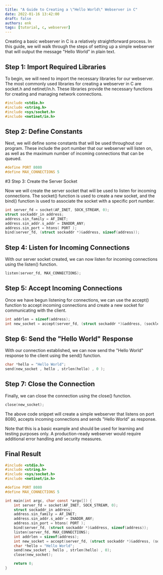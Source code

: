```yaml
---
title: "A Guide to Creating a \"Hello World\" Webserver in C"
date: 2022-01-16 13:42:00
draft: false
authors: enk
tags: [tutorial, c, webserver]
---
```


Creating a basic webserver in C is a relatively straightforward process. In this guide, we will walk through the steps of setting up a simple webserver that will output the message "Hello World" in plain text.

<!--truncate-->

## Step 1: Import Required Libraries

To begin, we will need to import the necessary libraries for our webserver. The most commonly used libraries for creating a webserver in C are socket.h and netinet/in.h. These libraries provide the necessary functions for creating and managing network connections.

```c
#include <stdio.h>
#include <string.h>
#include <sys/socket.h>
#include <netinet/in.h>
```

## Step 2: Define Constants

Next, we will define some constants that will be used throughout our program. These include the port number that our webserver will listen on, as well as the maximum number of incoming connections that can be queued.

```c
#define PORT 8080
#define MAX_CONNECTIONS 5
```

#3 Step 3: Create the Server Socket

Now we will create the server socket that will be used to listen for incoming connections. The socket() function is used to create a new socket, and the bind() function is used to associate the socket with a specific port number.

```c
int server_fd = socket(AF_INET, SOCK_STREAM, 0);
struct sockaddr_in address;
address.sin_family = AF_INET;
address.sin_addr.s_addr = INADDR_ANY;
address.sin_port = htons( PORT );
bind(server_fd, (struct sockaddr *)&address, sizeof(address));
```

## Step 4: Listen for Incoming Connections

With our server socket created, we can now listen for incoming connections using the listen() function.

```c
listen(server_fd, MAX_CONNECTIONS);
```

## Step 5: Accept Incoming Connections

Once we have begun listening for connections, we can use the accept() function to accept incoming connections and create a new socket for communicating with the client.

```c
int addrlen = sizeof(address);
int new_socket = accept(server_fd, (struct sockaddr *)&address, (socklen_t*)&addrlen);
```

## Step 6: Send the "Hello World" Response

With our connection established, we can now send the "Hello World" response to the client using the send() function.

```c
char *hello = "Hello World";
send(new_socket , hello , strlen(hello) , 0 );
```

## Step 7: Close the Connection

Finally, we can close the connection using the close() function.

```c
close(new_socket);
```

The above code snippet will create a simple webserver that listens on port 8080, accepts incoming connections and sends "Hello World" as response.

Note that this is a basic example and should be used for learning and testing purposes only. A production-ready webserver would require additional error handling and security measures.

## Final Result

```c
#include <stdio.h>
#include <string.h>
#include <sys/socket.h>
#include <netinet/in.h>

#define PORT 8080
#define MAX_CONNECTIONS 5

int main(int argc, char const *argv[]) {
    int server_fd = socket(AF_INET, SOCK_STREAM, 0);
    struct sockaddr_in address;
    address.sin_family = AF_INET;
    address.sin_addr.s_addr = INADDR_ANY;
    address.sin_port = htons( PORT );
    bind(server_fd, (struct sockaddr *)&address, sizeof(address));
    listen(server_fd, MAX_CONNECTIONS);
    int addrlen = sizeof(address);
    int new_socket = accept(server_fd, (struct sockaddr *)&address, (socklen_t*)&addrlen);
    char *hello = "Hello World";
    send(new_socket , hello , strlen(hello) , 0);
    close(new_socket);

    return 0;
}
```
